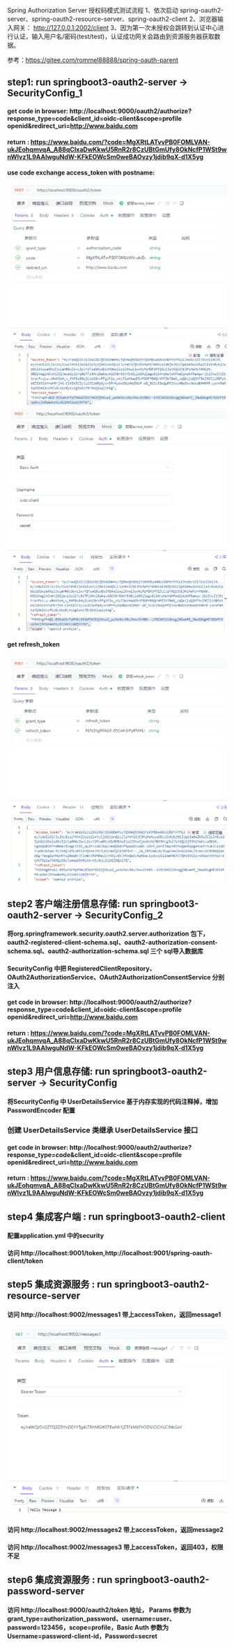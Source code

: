 Spring Authorization Server 授权码模式测试流程
    1、依次启动 spring-oauth2-server、spring-oauth2-resource-server、spring-oauth2-client
    2、浏览器输入网关： http://127.0.0.1:2002/client
    3、因为第一次未授权会跳转到认证中心进行认证，输入用户名/密码(test/test)，认证成功网关会路由到资源服务器获取数据。

参考：https://gitee.com/rommel88888/spring-oauth-parent

## step1: run springboot3-oauth2-server -> SecurityConfig_1
#### get code in browser: http://localhost:9000/oauth2/authorize?response_type=code&client_id=oidc-client&scope=profile openid&redirect_uri=http://www.baidu.com
#### return : https://www.baidu.com/?code=MgXRtLATvvPB0FOMLVAN-ukJEohqmvqA_A88qCIxaDwKkwU5RnR2r8CzUBtGmUfy8OkNcfP1WSt9wnWIvz1L9AAIwguNdW-KFkEOWcSm0weBAOvzy1jdib9qX-d1X5yg

#### use code exchange access_token with postname: 
![img.png](images/oauth2-server-code.png)
![img_1.png](images/oauth2-server-access_token.png)

#### get refresh_token
![img_2.png](images/oauth2-server-refresh_token.png)

## step2 客户端注册信息存储: run springboot3-oauth2-server -> SecurityConfig_2
#### 将org.springframework.security.oauth2.server.authorization 包下， oauth2-registered-client-schema.sql、oauth2-authorization-consent-schema.sql、oauth2-authorization-schema.sql 三个 sql导入数据库
#### SecurityConfig 中把 RegisteredClientRepository、OAuth2AuthorizationService、OAuth2AuthorizationConsentService 分别注入
#### get code in browser: http://localhost:9000/oauth2/authorize?response_type=code&client_id=oidc-client&scope=profile openid&redirect_uri=http://www.baidu.com
#### return : https://www.baidu.com/?code=MgXRtLATvvPB0FOMLVAN-ukJEohqmvqA_A88qCIxaDwKkwU5RnR2r8CzUBtGmUfy8OkNcfP1WSt9wnWIvz1L9AAIwguNdW-KFkEOWcSm0weBAOvzy1jdib9qX-d1X5yg


## step3 用户信息存储: run springboot3-oauth2-server -> SecurityConfig
#### 将SecurityConfig 中 UserDetailsService 基于内存实现的代码注释掉，增加 PasswordEncoder 配置 
### 创建 UserDetailsService 类继承 UserDetailsService 接口
#### get code in browser: http://localhost:9000/oauth2/authorize?response_type=code&client_id=oidc-client&scope=profile openid&redirect_uri=http://www.baidu.com
#### return : https://www.baidu.com/?code=MgXRtLATvvPB0FOMLVAN-ukJEohqmvqA_A88qCIxaDwKkwU5RnR2r8CzUBtGmUfy8OkNcfP1WSt9wnWIvz1L9AAIwguNdW-KFkEOWcSm0weBAOvzy1jdib9qX-d1X5yg


## step4 集成客户端 : run springboot3-oauth2-client
#### 配置application.yml 中的security
#### 访问 http://localhost:9001/token,http://localhost:9001/spring-oauth-client/token

## step5 集成资源服务 : run springboot3-oauth2-resource-server
#### 访问 http://localhost:9002/messages1 带上accessToken，返回message1
![img.png](images/resource-server.png)
#### 访问 http://localhost:9002/messages2 带上accessToken，返回message2
#### 访问 http://localhost:9002/messages3 带上accessToken，返回403，权限不足


## step6 集成资源服务 : run springboot3-oauth2-password-server
#### 访问 http://localhost:9000/oauth2/token 地址， Params 参数为grant_type=authorization_password、username=user、password=123456，scope=profile，Basic Auth 参数为 Username=password-client-id，Password=secret

